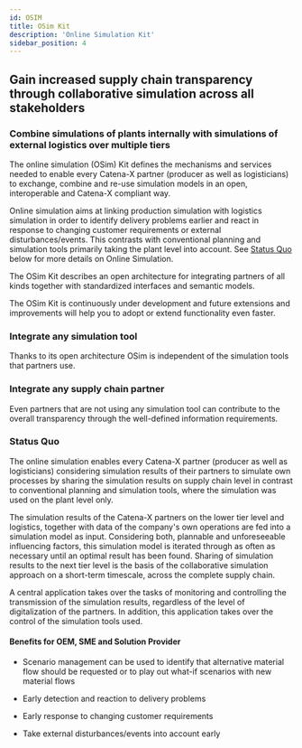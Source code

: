 ```yaml
---
id: OSIM
title: OSim Kit
description: 'Online Simulation Kit'
sidebar_position: 4
---
```


<!--VISION of the Kit-->
## Gain increased supply chain transparency through collaborative simulation across all stakeholders

### Combine simulations of plants internally with simulations of external logistics over multiple tiers

<!--MISSION of the Kit-->
The online simulation (OSim) Kit defines the mechanisms and services needed to enable every Catena-X partner (producer as well as logisticians) to exchange, combine and re-use simulation models in an open, interoperable and Catena-X compliant way.

Online simulation aims at linking production simulation with logistics simulation in order to identify delivery problems earlier and react in response to changing customer requirements or external disturbances/events. This contrasts with conventional planning and simulation tools primarily taking the plant level into account. See [Status Quo](#status-quo) below for more details on Online Simulation.

The OSim Kit describes an open architecture for integrating partners of all kinds together with standardized interfaces and semantic models.

The OSim Kit is continuously under development and future extensions and improvements will help you to adopt or extend functionality even faster.

<!--BUSINESS VALUE of the Kit-->
### Integrate any simulation tool

Thanks to its open architecture OSim is independent of the simulation tools that partners use.

### Integrate any supply chain partner

Even partners that are not using any simulation tool can contribute to the overall transparency through the well-defined information requirements.

<!--Description of the domain for which the Kit provide the developer support-->
### Status Quo

The online simulation enables every Catena-X partner (producer as well as logisticians) considering simulation results of their partners to simulate own processes by sharing the simulation results on supply chain level in contrast to conventional planning and simulation tools, where the simulation was used on the plant level only.

The simulation results of the Catena-X partners on the lower tier level and logistics, together with data of the company's own operations are fed into a simulation model as input. Considering both, plannable and unforeseeable influencing factors, this simulation model is iterated through as often as necessary until an optimal result has been found. Sharing of simulation results to the next tier level is the basis of the collaborative simulation approach on a short-term timescale, across the complete supply chain.

A central application takes over the tasks of monitoring and controlling the transmission of the simulation results, regardless of the level of digitalization of the partners. In addition, this application takes over the control of the simulation tools used.

#### Benefits for OEM, SME and Solution Provider

- Scenario management can be used to identify that alternative material flow should be requested or to play out what-if scenarios with new material flows
  
- Early detection and reaction to delivery problems
  
- Early response to changing customer requirements
  
- Take external disturbances/events into account early
